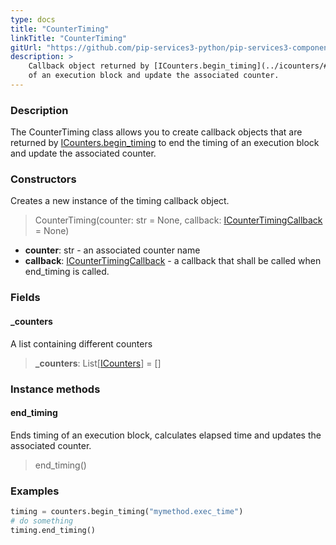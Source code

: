 ```yaml
---
type: docs
title: "CounterTiming"
linkTitle: "CounterTiming"
gitUrl: "https://github.com/pip-services3-python/pip-services3-components-python"
description: >
    Callback object returned by [ICounters.begin_timing](../icounters/#begin_timing) to end the timing
    of an execution block and update the associated counter.
---
```


### Description

The CounterTiming class allows you to create callback objects that are returned by [ICounters.begin_timing](../icounters/#begin_timing) to end the timing of an execution block and update the associated counter.

### Constructors
Creates a new instance of the timing callback object.

> CounterTiming(counter: str = None, callback: [ICounterTimingCallback](../icounter_timing_callback) = None)

- **counter**: str - an associated counter name
- **callback**: [ICounterTimingCallback](../icounter_timing_callback) - a callback that shall be called when end_timing is called.


### Fields

<span class="hide-title-link">

#### _counters
A list containing different counters
> **_counters**: List[[ICounters](../icounters)] = []

</span>


### Instance methods

#### end_timing
Ends timing of an execution block, calculates elapsed time and updates the associated counter.

> end_timing()

### Examples

```python
timing = counters.begin_timing("mymethod.exec_time")
# do something
timing.end_timing()
```
